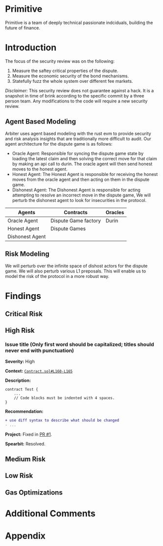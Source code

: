 # Primitive

Primitive is a team of deeply technical passionate indciduals, building the future of finance. 

# Introduction

The focus of the security review was on the following:

1. Measure the saftey critical properties of the dispute.
2. Measure the economic security of the bond mechanisms.
3. Statefully fuzz the whole system over different fee markets.

*Disclaimer:* This security review does not guarantee against a hack. It is a snapshot in time of brink according to the specific commit by a three person team. Any modifications to the code will require a new security review.

## Agent Based Modeling
Arbiter uses agent based modeling with the rust evm to provide security and risk analysis insights that are traditionally more difficult to audit.
Our agent architecture for the dispute game is as follows:

- Oracle Agent: Responsible for syncing the dispute game state by loading the latest claim and then solving the correct move for that claim by making an api call to durin. The oracle agent will then send honest moves to the honest agent.
- Honest Agent: The Honest Agent is responsible for receiving the honest moves from the oracle agent and then acting on them in the dispute game.
- Dishonest Agent: The Dishonest Agent is responsible for acting attempting to resolve an incorrect move in the dispute game, We will perturb the dishonest agent to look for insecurities in the protocol.

| Agents | Contracts | Oracles |
| --- | --- | --- |
| Oracle Agent | Dispute Game factory | Durin |
| Honest Agent | Dispute Games |
| Dishonest Agent |  |

## Risk Modeling
We will perturb over the infinite space of dishost actors for the dispute game. We will also perturb various L1 preposals. This will enable us to model the risk of the protocol in a more robust way.

# Findings 

## Critical Risk

## High Risk
### Issue title (Only first word should be capitalized; titles should never end with punctuation)

**Severity:** High

**Context:** [`Contract.sol#L160-L165`](https://github.com/actuallink)

**Description:**

```solidity
contract Test {
    ...
    // Code blocks must be indented with 4 spaces.
}
```

**Recommendation:**
```diff
+ use diff syntax to describe what should be changed
- ...
```

**Project:** Fixed in [PR #1](Https://github.com/actuallink).

**Spearbit:** Resolved.

## Medium Risk

## Low Risk

## Gas Optimizations

# Additional Comments

# Appendix

